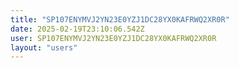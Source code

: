 ```yaml
---
title: "SP107ENYMVJ2YN23E0YZJ1DC28YX0KAFRWQ2XR0R"
date: 2025-02-19T23:10:06.542Z
user: SP107ENYMVJ2YN23E0YZJ1DC28YX0KAFRWQ2XR0R
layout: "users"
---
```

    